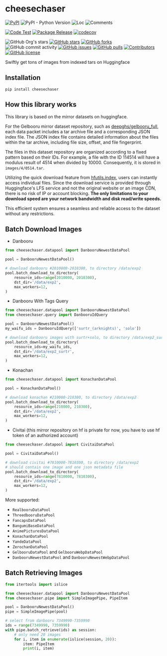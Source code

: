 # cheesechaser

[![PyPI](https://img.shields.io/pypi/v/cheesechaser)](https://pypi.org/project/cheesechaser/)
![PyPI - Python Version](https://img.shields.io/pypi/pyversions/cheesechaser)
![Loc](https://img.shields.io/endpoint?url=https://gist.githubusercontent.com/narugo1992/eedf334ff9d7ff02e7ec9535e43a1faa/raw/loc.json)
![Comments](https://img.shields.io/endpoint?url=https://gist.githubusercontent.com/narugo1992/eedf334ff9d7ff02e7ec9535e43a1faa/raw/comments.json)

[![Code Test](https://github.com/deepghs/cheesechaser/workflows/Code%20Test/badge.svg)](https://github.com/deepghs/cheesechaser/actions?query=workflow%3A%22Code+Test%22)
[![Package Release](https://github.com/deepghs/cheesechaser/workflows/Package%20Release/badge.svg)](https://github.com/deepghs/cheesechaser/actions?query=workflow%3A%22Package+Release%22)
[![codecov](https://codecov.io/gh/deepghs/cheesechaser/branch/main/graph/badge.svg?token=XJVDP4EFAT)](https://codecov.io/gh/deepghs/cheesechaser)

![GitHub Org's stars](https://img.shields.io/github/stars/deepghs)
[![GitHub stars](https://img.shields.io/github/stars/deepghs/cheesechaser)](https://github.com/deepghs/cheesechaser/stargazers)
[![GitHub forks](https://img.shields.io/github/forks/deepghs/cheesechaser)](https://github.com/deepghs/cheesechaser/network)
![GitHub commit activity](https://img.shields.io/github/commit-activity/m/deepghs/cheesechaser)
[![GitHub issues](https://img.shields.io/github/issues/deepghs/cheesechaser)](https://github.com/deepghs/cheesechaser/issues)
[![GitHub pulls](https://img.shields.io/github/issues-pr/deepghs/cheesechaser)](https://github.com/deepghs/cheesechaser/pulls)
[![Contributors](https://img.shields.io/github/contributors/deepghs/cheesechaser)](https://github.com/deepghs/cheesechaser/graphs/contributors)
[![GitHub license](https://img.shields.io/github/license/deepghs/cheesechaser)](https://github.com/deepghs/cheesechaser/blob/master/LICENSE)

Swiftly get tons of images from indexed tars on Huggingface

## Installation

```shell
pip install cheesechaser
```

## How this library works

This library is based on the mirror datasets on huggingface.

For the Gelbooru mirror dataset repository, such
as [deepghs/gelbooru_full](https://huggingface.co/datasets/deepghs/gelbooru_full), each data packet includes a tar
archive file and a corresponding JSON index file. The JSON index file contains detailed information about the files
within the tar archive, including file size, offset, and file fingerprint.

The files in this dataset repository are organized according to a fixed pattern based on their IDs. For example, a file
with the ID 114514 will have a modulus result of 4514 when divided by 10000. Consequently, it is stored
in `images/4/0514.tar`.

Utilizing the quick download feature
from [hfutils.index](https://deepghs.github.io/hfutils/main/api_doc/index/index.html), users can instantly access
individual files. Since the download service is provided through Huggingface's LFS service and not the original website
or an image CDN, there is no risk of IP or account blocking. **The only limitations to your download speed are your
network bandwidth and disk read/write speeds.**

This efficient system ensures a seamless and reliable access to the dataset without any restrictions.

## Batch Download Images

* Danbooru

```python
from cheesechaser.datapool import DanbooruNewestDataPool

pool = DanbooruNewestDataPool()

# download danbooru #2010000-2010300, to directory /data/exp2
pool.batch_download_to_directory(
    resource_ids=range(2010000, 2010300),
    dst_dir='/data/exp2',
    max_workers=12,
)
```

* Danbooru With Tags Query

```python
from cheesechaser.datapool import DanbooruNewestDataPool
from cheesechaser.query import DanbooruIdQuery

pool = DanbooruNewestDataPool()
my_waifu_ids = DanbooruIdQuery(['surtr_(arknights)', 'solo'])

# download danbooru images with surtr+solo, to directory /data/exp2_surtr
pool.batch_download_to_directory(
    resource_ids=my_waifu_ids,
    dst_dir='/data/exp2_surtr',
    max_workers=12,
)
```

* Konachan

```python
from cheesechaser.datapool import KonachanDataPool

pool = KonachanDataPool()

# download konachan #210000-210300, to directory /data/exp2
pool.batch_download_to_directory(
    resource_ids=range(210000, 210300),
    dst_dir='/data/exp2',
    max_workers=12,
)
```

* Civitai (this mirror repository on hf is private for now, you have to use hf token of an authorized account)

```python
from cheesechaser.datapool import CivitaiDataPool

pool = CivitaiDataPool()

# download civitai #7810000-7810300, to directory /data/exp2
# should contain one image and one json metadata file
pool.batch_download_to_directory(
    resource_ids=range(7810000, 7810300),
    dst_dir='/data/exp2',
    max_workers=12,
)
```

More supported:

* `RealbooruDataPool`
* `ThreedbooruDataPool`
* `FancapsDataPool`
* `BangumiBaseDataPool`
* `AnimePicturesDataPool`
* `KonachanDataPool`
* `YandeDataPool`
* `ZerochanDataPool`
* `GelbooruDataPool` and `GelbooruWebpDataPool`
* `DanbooruNewestDataPool` and `DanbooruNewestWebpDataPool`

## Batch Retrieving Images

```python
from itertools import islice

from cheesechaser.datapool import DanbooruNewestDataPool
from cheesechaser.pipe import SimpleImagePipe, PipeItem

pool = DanbooruNewestDataPool()
pipe = SimpleImagePipe(pool)

# select from danbooru 7349990-7359990
ids = range(7349990, 7359990)
with pipe.batch_retrieve(ids) as session:
    # only need 20 images
    for i, item in enumerate(islice(session, 20)):
        item: PipeItem
        print(i, item)

```
